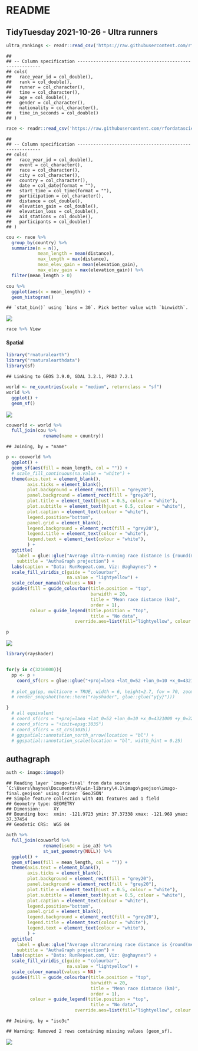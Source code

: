README
================

## TidyTuesday 2021-10-26 - Ultra runners

``` r
ultra_rankings <- readr::read_csv('https://raw.githubusercontent.com/rfordatascience/tidytuesday/master/data/2021/2021-10-26/ultra_rankings.csv')
```

    ## 
    ## -- Column specification --------------------------------------------------------
    ## cols(
    ##   race_year_id = col_double(),
    ##   rank = col_double(),
    ##   runner = col_character(),
    ##   time = col_character(),
    ##   age = col_double(),
    ##   gender = col_character(),
    ##   nationality = col_character(),
    ##   time_in_seconds = col_double()
    ## )

``` r
race <- readr::read_csv('https://raw.githubusercontent.com/rfordatascience/tidytuesday/master/data/2021/2021-10-26/race.csv')
```

    ## 
    ## -- Column specification --------------------------------------------------------
    ## cols(
    ##   race_year_id = col_double(),
    ##   event = col_character(),
    ##   race = col_character(),
    ##   city = col_character(),
    ##   country = col_character(),
    ##   date = col_date(format = ""),
    ##   start_time = col_time(format = ""),
    ##   participation = col_character(),
    ##   distance = col_double(),
    ##   elevation_gain = col_double(),
    ##   elevation_loss = col_double(),
    ##   aid_stations = col_double(),
    ##   participants = col_double()
    ## )

``` r
cou <- race %>% 
  group_by(country) %>% 
  summarize(n = n(),
            mean_length = mean(distance),
            max_length = max(distance),
            mean_elev_gain = mean(elevation_gain),
            max_elev_gain = max(elevation_gain)) %>% 
  filter(mean_length > 0)
```

``` r
cou %>% 
  ggplot(aes(x = mean_length)) +
  geom_histogram()
```

    ## `stat_bin()` using `bins = 30`. Pick better value with `binwidth`.

![](readme_files/figure-gfm/unnamed-chunk-2-1.png)<!-- -->

``` r
race %>% View
```

#### Spatial

``` r
library("rnaturalearth")
library("rnaturalearthdata")
library(sf)
```

    ## Linking to GEOS 3.9.0, GDAL 3.2.1, PROJ 7.2.1

``` r
world <- ne_countries(scale = "medium", returnclass = "sf")
world %>% 
  ggplot() +
  geom_sf()
```

![](readme_files/figure-gfm/unnamed-chunk-4-1.png)<!-- -->

``` r
couworld <- world %>% 
  full_join(cou %>% 
              rename(name = country)) 
```

    ## Joining, by = "name"

``` r
p <- couworld %>% 
  ggplot() +
  geom_sf(aes(fill = mean_length, col = "")) +
  # scale_fill_continuous(na.value = "white") +
  theme(axis.text = element_blank(), 
        axis.ticks = element_blank(), 
        plot.background = element_rect(fill = "grey20"),
        panel.background = element_rect(fill = "grey20"),
        plot.title = element_text(hjust = 0.5, colour = "white"),
        plot.subtitle = element_text(hjust = 0.5, colour = "white"),
        plot.caption = element_text(colour = "white"),
        legend.position="bottom",
        panel.grid = element_blank(), 
        legend.background = element_rect(fill = "grey20"),
        legend.title = element_text(colour = "white"),
        legend.text = element_text(colour = "white"), 
        ) +
  ggtitle(
    label = glue::glue("Average ultra-running race distance is {round(mean(race$distance))} km"),
    subtitle = "AuthaGraph projection") +
  labs(caption = "Data: RunRepeat.com, Viz: @aghaynes") +
  scale_fill_viridis_c(guide = "colourbar", 
                       na.value = "lightyellow") +
  scale_colour_manual(values = NA) +              
  guides(fill = guide_colourbar(title.position = "top", 
                                barwidth = 20,
                                title = "Mean race distance (km)", 
                                order = 1),
         colour = guide_legend(title.position = "top", 
                                title = "No data",
                          override.aes=list(fill="lightyellow", colour = "lightyellow")))

p
```

![](readme_files/figure-gfm/unnamed-chunk-5-1.png)<!-- -->

``` r
library(rayshader)


for(y in c(3210000)){
  pp <- p +
    coord_sf(crs = glue::glue("+proj=laea +lat_0=52 +lon_0=10 +x_0=4321000 +y_0={y} +ellps=GRS80 +units=m +no_defs "))
  
  # plot_gg(pp, multicore = TRUE, width = 6, height=2.7, fov = 70, zoom = .4, theta = 10)
  # render_snapshot(here::here("rayshader", glue::glue("y{y}")))

}
  # all equivalent
  # coord_sf(crs = "+proj=laea +lat_0=52 +lon_0=10 +x_0=4321000 +y_0=3210000 +ellps=GRS80 +units=m +no_defs ")
  # coord_sf(crs = "+init=epsg:3035")
  # coord_sf(crs = st_crs(3035))
  # ggspatial::annotation_north_arrow(location = "bl") +
  # ggspatial::annotation_scale(location = "bl", width_hint = 0.25)
```

## authagraph

``` r
auth <- imago::imago()
```

    ## Reading layer `imago-final' from data source `C:\Users\haynes\Documents\R\win-library\4.1\imago\geojson\imago-final.geojson' using driver `GeoJSON'
    ## Simple feature collection with 401 features and 1 field
    ## Geometry type: GEOMETRY
    ## Dimension:     XY
    ## Bounding box:  xmin: -121.9723 ymin: 37.37338 xmax: -121.969 ymax: 37.37454
    ## Geodetic CRS:  WGS 84

``` r
auth %>% 
  full_join(couworld %>% 
              rename(iso3c = iso_a3) %>% 
              st_set_geometry(NULL)) %>% 
  ggplot() +
  geom_sf(aes(fill = mean_length, col = "")) +
  theme(axis.text = element_blank(), 
        axis.ticks = element_blank(), 
        plot.background = element_rect(fill = "grey20"),
        panel.background = element_rect(fill = "grey20"),
        plot.title = element_text(hjust = 0.5, colour = "white"),
        plot.subtitle = element_text(hjust = 0.5, colour = "white"),
        plot.caption = element_text(colour = "white"),
        legend.position="bottom",
        panel.grid = element_blank(), 
        legend.background = element_rect(fill = "grey20"),
        legend.title = element_text(colour = "white"),
        legend.text = element_text(colour = "white"), 
        ) +
  ggtitle(
    label = glue::glue("Average ultrarunning race distance is {round(mean(race$distance))} km"),
    subtitle = "AuthaGraph projection") +
  labs(caption = "Data: RunRepeat.com, Viz: @aghaynes") +
  scale_fill_viridis_c(guide = "colourbar", 
                       na.value = "lightyellow") +
  scale_colour_manual(values = NA) +              
  guides(fill = guide_colourbar(title.position = "top", 
                                barwidth = 20,
                                title = "Mean race distance (km)", 
                                order = 1),
         colour = guide_legend(title.position = "top", 
                                title = "No data",
                          override.aes=list(fill="lightyellow", colour = "lightyellow")))
```

    ## Joining, by = "iso3c"

    ## Warning: Removed 2 rows containing missing values (geom_sf).

![](readme_files/figure-gfm/unnamed-chunk-6-1.png)<!-- -->
